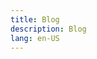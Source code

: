 ```yaml
---
title: Blog
description: Blog
lang: en-US
---
```


<template>
  <MediumPosts :length="10" title="Blog posts" />
</template>